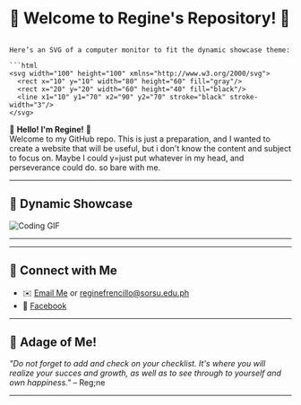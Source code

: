 

# 🌟 Welcome to Regine's Repository! 🌟

```### SVG Example for Dynamic Showcase

Here’s an SVG of a computer monitor to fit the dynamic showcase theme:

```html
<svg width="100" height="100" xmlns="http://www.w3.org/2000/svg">
  <rect x="10" y="10" width="80" height="60" fill="gray"/>
  <rect x="20" y="20" width="60" height="40" fill="black"/>
  <line x1="10" y1="70" x2="90" y2="70" stroke="black" stroke-width="3"/>
</svg>
```

🎉 **Hello! I'm Regine!** 🎉  
Welcome to my GitHub repo.   This is just a preparation, and I wanted to create a website that will be useful, but i don't know the content and subject to focus on. Maybe I could y=just put whatever in my head, and perseverance could do. so bare with me.



---

## 🎥 **Dynamic Showcase**
![Coding GIF](https://media.giphy.com/media/L1R1tvI9svkIWwpVYr/giphy.gif)

---



---

## 🎨 **Connect with Me**
- ✉️ [Email Me](mailto:frencilloregine51@gmail.com) or [reginefrencillo@sorsu.edu.ph](mailto:reginefrencillo@sorsu.edu.ph)
- 💬 [Facebook](https://facebook.com/example)
---

## 🎉 **Adage of Me!**
_"Do not forget to add and check on your checklist. It's where you will realize your succes and growth, as well as to see through to yourself and own happiness."_ – Reg;ne

---

